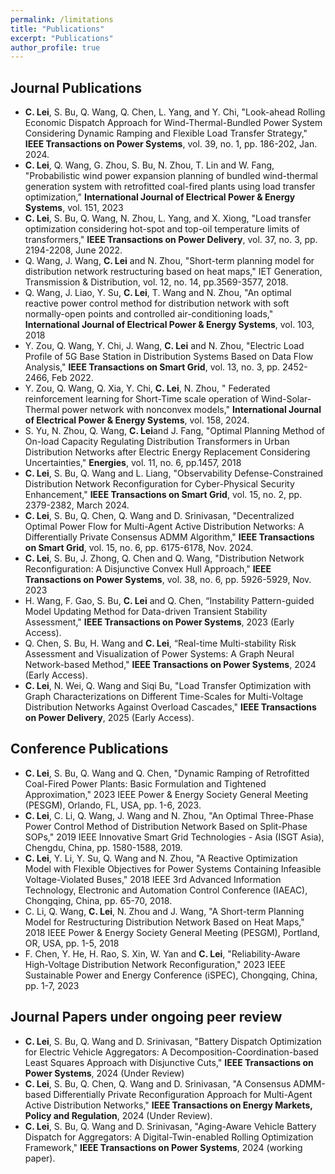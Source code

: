 ```yaml
---
permalink: /limitations
title: "Publications"
excerpt: "Publications"
author_profile: true
---
```


## Journal Publications
- **C. Lei**, S. Bu, Q. Wang, Q. Chen, L. Yang, and Y. Chi, "Look-ahead Rolling Economic Dispatch Approach for Wind-Thermal-Bundled Power System Considering Dynamic Ramping and Flexible Load Transfer Strategy," **IEEE Transactions on Power Systems**, vol. 39, no. 1, pp. 186-202, Jan. 2024.
- **C. Lei**, Q. Wang, G. Zhou, S. Bu, N. Zhou, T. Lin and W. Fang, "Probabilistic wind power expansion planning of bundled wind-thermal generation system with retrofitted coal-fired plants using load transfer optimization," **International Journal of Electrical Power & Energy Systems**, vol. 151, 2023
- **C. Lei**, S. Bu, Q. Wang, N. Zhou, L. Yang, and X. Xiong, "Load transfer optimization considering hot-spot and top-oil temperature limits of transformers," **IEEE Transactions on Power Delivery**, vol. 37, no. 3, pp. 2194-2208, June 2022.
- Q. Wang, J. Wang,  **C. Lei** and N. Zhou, "Short-term planning model for distribution network restructuring based on heat maps," IET Generation, Transmission & Distribution, vol. 12, no. 14, pp.3569-3577, 2018.
- Q. Wang, J. Liao, Y. Su, **C. Lei**, T. Wang and N. Zhou, "An optimal reactive power control method for distribution network with soft normally-open points and controlled air-conditioning loads," **International Journal of Electrical Power & Energy Systems**, vol. 103, 2018
- Y. Zou, Q. Wang, Y. Chi, J. Wang, **C. Lei** and N. Zhou, "Electric Load Profile of 5G Base Station in Distribution Systems Based on Data Flow Analysis," **IEEE Transactions on Smart Grid**, vol. 13, no. 3, pp. 2452-2466, Feb 2022.
- Y. Zou, Q. Wang, Q. Xia, Y. Chi, **C. Lei**, N. Zhou, " Federated reinforcement learning for Short-Time scale operation of Wind-Solar-Thermal power network with nonconvex models," **International Journal of Electrical Power & Energy Systems**, vol. 158, 2024.
- S. Yu, N. Zhou, Q. Wang, **C. Lei**and J. Fang, "Optimal Planning Method of On-load Capacity Regulating Distribution Transformers in Urban Distribution Networks after Electric Energy Replacement Considering Uncertainties," **Energies**, vol. 11, no. 6, pp.1457, 2018
- **C. Lei**, S. Bu, Q. Wang and L. Liang, "Observability Defense-Constrained Distribution Network Reconfiguration for Cyber-Physical Security Enhancement," **IEEE Transactions on Smart Grid**, vol. 15, no. 2, pp. 2379-2382, March 2024.
- **C. Lei**, S. Bu, Q. Chen, Q. Wang and D. Srinivasan, "Decentralized Optimal Power Flow for Multi-Agent Active Distribution Networks: A Differentially Private Consensus ADMM Algorithm," **IEEE Transactions on Smart Grid**, vol. 15, no. 6, pp. 6175-6178, Nov. 2024.
- **C. Lei**, S. Bu, J. Zhong, Q. Chen and Q. Wang, "Distribution Network Reconfiguration: A Disjunctive Convex Hull Approach," **IEEE Transactions on Power Systems**, vol. 38, no. 6, pp. 5926-5929, Nov. 2023
- H. Wang, F. Gao, S. Bu, **C. Lei** and Q. Chen, “Instability Pattern-guided Model Updating Method for Data-driven Transient Stability Assessment," **IEEE Transactions on Power Systems**, 2023 (Early Access).
- Q. Chen, S. Bu, H. Wang and **C. Lei**, “Real-time Multi-stability Risk Assessment and Visualization of Power Systems: A Graph Neural Network-based Method," **IEEE Transactions on Power Systems**, 2024 (Early Access).
- **C. Lei**, N. Wei, Q. Wang and Siqi Bu, "Load Transfer Optimization with Graph Characterizations on Different Time-Scales for Multi-Voltage Distribution Networks Against Overload Cascades," **IEEE Transactions on Power Delivery**, 2025 (Early Access).
  
## Conference Publications
- **C. Lei**, S. Bu, Q. Wang and Q. Chen, "Dynamic Ramping of Retrofitted Coal-Fired Power Plants: Basic Formulation and Tightened Approximation," 2023 IEEE Power & Energy Society General Meeting (PESGM), Orlando, FL, USA, pp. 1-6, 2023.
- **C. Lei**, C. Li, Q. Wang, J. Wang and N. Zhou, "An Optimal Three-Phase Power Control Method of Distribution Network Based on Split-Phase SOPs," 2019 IEEE Innovative Smart Grid Technologies - Asia (ISGT Asia), Chengdu, China, pp. 1580-1588, 2019.
- **C. Lei**, Y. Li, Y. Su, Q. Wang and N. Zhou, "A Reactive Optimization Model with Flexible Objectives for Power Systems Containing Infeasible Voltage-Violated Buses," 2018 IEEE 3rd Advanced Information Technology, Electronic and Automation Control Conference (IAEAC), Chongqing, China, pp. 65-70, 2018.
- C. Li, Q. Wang, **C. Lei**, N. Zhou and J. Wang, "A Short-term Planning Model for Restructuring Distribution Network Based on Heat Maps," 2018 IEEE Power & Energy Society General Meeting (PESGM), Portland, OR, USA, pp. 1-5, 2018
- F. Chen, Y. He, H. Rao, S. Xin, W. Yan and **C. Lei**, "Reliability-Aware High-Voltage Distribution Network Reconfiguration," 2023 IEEE Sustainable Power and Energy Conference (iSPEC), Chongqing, China, pp. 1-7, 2023

## Journal Papers under ongoing peer review
- **C. Lei**, S. Bu, Q. Wang and D. Srinivasan, "Battery Dispatch Optimization for Electric Vehicle Aggregators: A Decomposition-Coordination-based Least Squares Approach with Disjunctive Cuts," **IEEE Transactions on Power Systems**, 2024 (Under Review)
- **C. Lei**, S. Bu, Q. Chen, Q. Wang and D. Srinivasan, "A Consensus ADMM-based Differentially Private Reconfiguration Approach for Multi-Agent Active Distribution Networks," **IEEE Transactions on Energy Markets, Policy and Regulation**, 2024 (Under Review).
- **C. Lei**, S. Bu, Q. Wang and D. Srinivasan, "Aging-Aware Vehicle Battery Dispatch for Aggregators: A Digital-Twin-enabled Rolling Optimization Framework," **IEEE Transactions on Power Systems**, 2024 (working paper).
